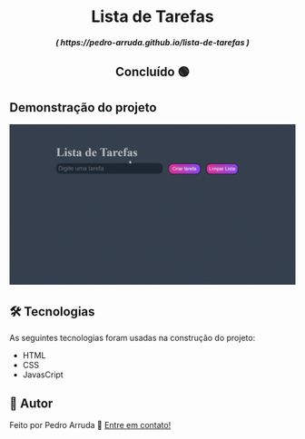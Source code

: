 <h1 align="center">Lista de Tarefas</h1>

<h5 align= "center">( https://pedro-arruda.github.io/lista-de-tarefas )</h5>

<h2 align="center"> 
	Concluído 🟢
</h2>

<h2> 
	Demonstração do projeto
</h2>

<div>
	<img src = "lista.gif">

</div>

<h2> 
	 🛠 Tecnologias
</h2>

As seguintes tecnologias foram usadas na construção do projeto:

- HTML
- CSS
- JavasCript

## 👦 Autor

Feito por Pedro Arruda 👋 [Entre em contato!](https://www.linkedin.com/in/pedro-scucuglia-arruda/)
